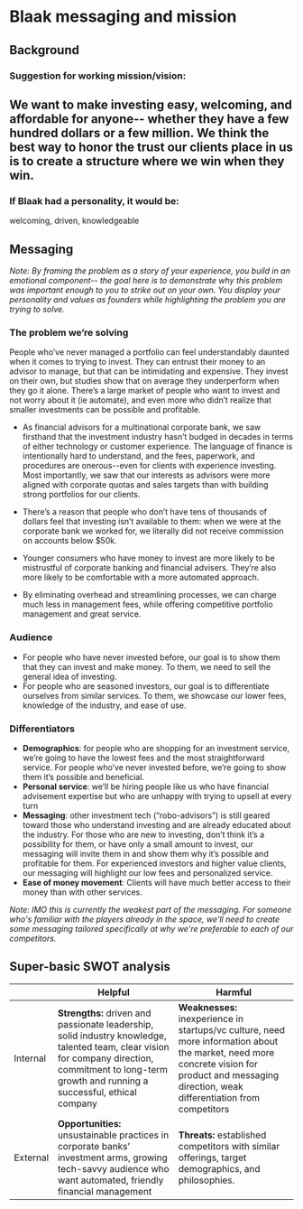 # Blaak messaging and mission

## Background

### Suggestion for working mission/vision:

**We want to make investing easy, welcoming, and affordable for anyone-- whether they have a few hundred dollars or a few million. We think the best way to honor the trust our clients place in us is to create a structure where we win when they win.**
---------------

### If Blaak had a personality, it would be:
welcoming, driven, knowledgeable

## Messaging
*Note: By framing the problem as a story of your experience, you build in an emotional component-- the goal here is to demonstrate why this problem was important enough to you to strike out on your own. You display your personality and values as founders while highlighting the problem you are trying to solve.*

### The problem we’re solving

People who’ve never managed a portfolio can feel understandably daunted when it comes to trying to invest. They can entrust their money to an advisor to manage, but that can be intimidating and expensive. They invest on their own, but studies show that on average they underperform when they go it alone. There’s a large market of people who want to invest and not worry about it (ie automate), and even more who didn’t realize that smaller investments can be possible and profitable.

- As financial advisors for a multinational corporate bank, we saw firsthand that the investment industry hasn’t budged in decades in terms of either technology or customer experience. The language of finance is intentionally hard to understand, and the fees, paperwork, and procedures are onerous--even for clients with experience investing. Most importantly, we saw that our interests as advisors were more aligned with corporate quotas and sales targets than with building strong portfolios for our clients. 

- There’s a reason that people who don’t have tens of thousands of dollars feel that investing isn’t available to them: when we were at the corporate bank we worked for, we literally did not receive commission on accounts below $50k.

- Younger consumers who have money to invest are more likely to be mistrustful of corporate banking and financial advisers. They’re also more likely to be comfortable with a more automated approach.

- By eliminating overhead and streamlining processes, we can charge much less in management fees, while offering competitive portfolio management and great service. 

### Audience
- For people who have never invested before, our goal is to show them that they can invest and make money. To them, we need to sell the general idea of investing.
- For people who are seasoned investors, our goal is to differentiate ourselves from similar services. To them, we showcase our lower fees, knowledge of the industry, and ease of use.

### Differentiators
- **Demographics**: for people who are shopping for an investment service, we’re going to have the lowest fees and the most straightforward service. For people who’ve never invested before, we’re going to show them it’s possible and beneficial.
- **Personal service**: we’ll be hiring people like us who have financial advisement expertise but who are unhappy with trying to upsell at every turn
- **Messaging**: other investment tech (“robo-advisors”) is still geared toward those who understand investing and are already educated about the industry. For those who are new to investing, don’t think it’s a possibility for them, or have only a small amount to invest, our messaging will invite them in and show them why it’s possible and profitable for them. For experienced investors and higher value clients, our messaging will highlight our low fees and personalized service.
- **Ease of money movement**: Clients will have much better access to their money than with other services.

*Note: IMO this is currently the weakest part of the messaging. For someone who's familiar with the players already in the space, we'll need to create some messaging tailored specifically at why we're preferable to each of our competitors.*

## Super-basic SWOT analysis

| | Helpful | Harmful |
|---|---|----|
| Internal | **Strengths:** driven and passionate leadership, solid industry knowledge, talented team, clear vision for company direction, commitment to long-term growth and running a successful, ethical company | **Weaknesses:** inexperience in startups/vc culture, need more information about the market, need more concrete vision for product and messaging direction, weak differentiation from competitors |
| External | **Opportunities:** unsustainable practices in corporate banks’ investment arms, growing tech-savvy audience who want automated, friendly financial management | **Threats:** established competitors with similar offerings, target demographics, and philosophies. |

